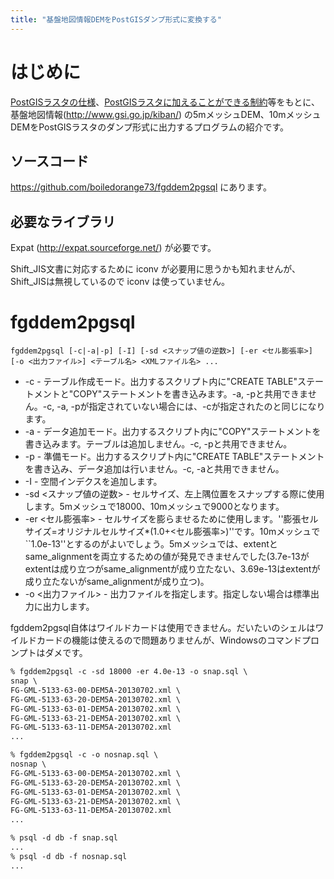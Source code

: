 ```yaml
---
title: "基盤地図情報DEMをPostGISダンプ形式に変換する"
---
```

# はじめに

[PostGISラスタの仕様](pgisraster)、[PostGISラスタに加えることができる制約](constraint)等をもとに、基盤地図情報(http://www.gsi.go.jp/kiban/) の5mメッシュDEM、10mメッシュDEMをPostGISラスタのダンプ形式に出力するプログラムの紹介です。

## ソースコード

https://github.com/boiledorange73/fgddem2pgsql にあります。

## 必要なライブラリ

Expat (http://expat.sourceforge.net/) が必要です。

Shift_JIS文書に対応するために iconv が必要用に思うかも知れませんが、Shift_JISは無視しているので iconv は使っていません。

# fgddem2pgsql

```
fgddem2pgsql [-c|-a|-p] [-I] [-sd <スナップ値の逆数>] [-er <セル膨張率>] [-o <出力ファイル>] <テーブル名> <XMLファイル名> ...
```

* -c - テーブル作成モード。出力するスクリプト内に"CREATE TABLE"ステートメントと"COPY"ステートメントを書き込みます。-a, -pと共用できません。-c, -a, -pが指定されていない場合には、-cが指定されたのと同じになります。
* -a - データ追加モード。出力するスクリプト内に"COPY"ステートメントを書き込みます。テーブルは追加しません。-c, -pと共用できません。
* -p - 準備モード。出力するスクリプト内に"CREATE TABLE"ステートメントを書き込み、データ追加は行いません。-c, -aと共用できません。
* -I - 空間インデクスを追加します。
* -sd <スナップ値の逆数> - セルサイズ、左上隅位置をスナップする際に使用します。5mメッシュで18000、10mメッシュで9000となります。
* -er <セル膨張率> - セルサイズを膨らませるために使用します。''膨張セルサイズ=オリジナルセルサイズ*(1.0+<セル膨張率>)''です。10mメッシュで``1.0e-13''とするのがよいでしょう。5mメッシュでは、extentとsame_alignmentを両立するための値が発見できませんでした(3.7e-13がextentは成り立つがsame_alignmentが成り立たない、3.69e-13はextentが成り立たないがsame_alignmentが成り立つ)。
* -o <出力ファイル> - 出力ファイルを指定します。指定しない場合は標準出力に出力します。

fgddem2pgsql自体はワイルドカードは使用できません。だいたいのシェルはワイルドカードの機能は使えるので問題ありませんが、Windowsのコマンドプロンプトはダメです。

```csh
% fgddem2pgsql -c -sd 18000 -er 4.0e-13 -o snap.sql \
snap \
FG-GML-5133-63-00-DEM5A-20130702.xml \
FG-GML-5133-63-20-DEM5A-20130702.xml \
FG-GML-5133-63-01-DEM5A-20130702.xml \
FG-GML-5133-63-21-DEM5A-20130702.xml \
FG-GML-5133-63-11-DEM5A-20130702.xml
...

% fgddem2pgsql -c -o nosnap.sql \
nosnap \
FG-GML-5133-63-00-DEM5A-20130702.xml \
FG-GML-5133-63-20-DEM5A-20130702.xml \
FG-GML-5133-63-01-DEM5A-20130702.xml \
FG-GML-5133-63-21-DEM5A-20130702.xml \
FG-GML-5133-63-11-DEM5A-20130702.xml
...

% psql -d db -f snap.sql
...
% psql -d db -f nosnap.sql
...
```
